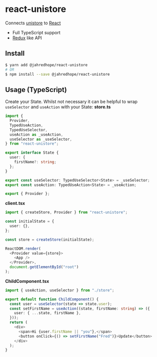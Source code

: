 # react-unistore

Connects [unistore](https://github.com/developit/unistore) to [React](https://github.com/facebook/react)

- Full TypeScript support
- [Redux](https://github.com/reduxjs/react-redux) like API

## Install

```bash
$ yarn add @jahredhope/react-unistore
# OR
$ npm install --save @jahredhope/react-unistore
```

## Usage (TypeScript)

Create your State. Whilst not necessary it can be helpful to wrap `useSelector` and `useAction` with your State:
**store.ts**

```ts
import {
  Provider,
  TypedUseAction,
  TypedUseSelector,
  useAction as _useAction,
  useSelector as _useSelector,
} from "react-unistore";

export interface State {
  user: {
    firstName?: string;
  };
}

export const useSelector: TypedUseSelector<State> = _useSelector;
export const useAction: TypedUseAction<State> = _useAction;

export { Provider };
```

**client.tsx**

```ts
import { createStore, Provider } from "react-unistore";

const initialState = {
  user: {},
};

const store = createStore(initialState);

ReactDOM.render(
  <Provider value={store}>
    <App />
  </Provider>,
  document.getElementById("root")
);
```

**ChildComponent.tsx**

```ts
import { useAction, useSelector } from "./store";

export default function ChildComponent() {
  const user = useSelector(state => state.user);
  const setFirstName = useAction((state, firstName: string) => ({
    user: { ...state, firstName },
  }));
  return (
    <div>
      <span>Hi {user.firstName || "you"},</span>
      <button onClick={() => setFirstName("Fred")}>Update</button>
    </div>
  );
}
```
